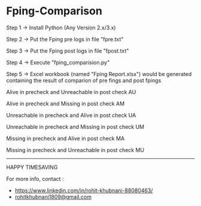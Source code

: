 # Fping-Comparison

Step 1 ->
Install Python (Any Version 2.x/3.x)

Step 2 -> 
Put the  Fping pre logs in file "fpre.txt"  

Step 3 ->
Put the  Fping post logs in file "fpost.txt"  

Step 4 ->
Execute "fping_comparision.py"

Step 5 ->
Excel workbook (named "Fping Report.xlsx") would be generated containing the result of comparion of pre fings and post fpings 

Alive in precheck and Unreachable in post check	AU

Alive in precheck and Missing in post check	AM

Unreachable in precheck and Alive in post check	UA

Unreachable in precheck and Missing in post check	UM

Missing in precheck and Alive in post check	MA

Missing in precheck and Unreachable in post check	MU

----

HAPPY TIMESAVING

For more info, contact :
- https://www.linkedin.com/in/rohit-khubnani-88080463/
- rohitkhubnani1809@gmail.com
